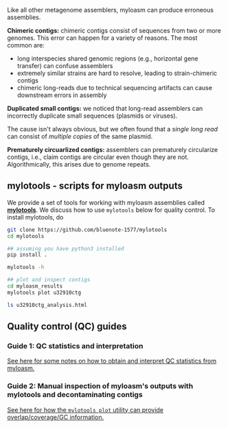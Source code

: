 Like all other metagenome assemblers, myloasm can produce erroneous assemblies.

**Chimeric contigs:** chimeric contigs consist of sequences from two or more genomes. This error can happen for a variety of reasons. The most common are:

- long interspecies shared genomic regions (e.g., horizontal gene transfer) can confuse assemblers
- extremely similar strains are hard to resolve, leading to strain-chimeric contigs
- chimeric long-reads due to technical sequencing artifacts can cause downstream errors in assembly

**Duplicated small contigs:** we noticed that long-read assemblers can incorrectly duplicate small sequences (plasmids or viruses). 

The cause isn't always obvious, but we often found that a *single long read* can consist of *multiple copies* of the same plasmid. 

**Prematurely circuarlized contigs:** assemblers can prematurely circularize contigs, i.e., claim contigs are circular even though they are not. Algorithmically, this arises due to genome repeats.



## mylotools - scripts for myloasm outputs

We provide a set of tools for working with myloasm assemblies called **[mylotools](https://github.com/bluenote-1577/mylotools)**. We discuss how to use `mylotools` below for quality control. To install mylotools, do

```sh
git clone https://github.com/bluenote-1577/mylotools
cd mylotools

## assuming you have python3 installed
pip install . 

mylotools -h

## plot and inspect contigs
cd myloasm_results
mylotools plot u32910ctg

ls u32910ctg_analysis.html

```

## Quality control (QC) guides

### Guide 1: QC statistics and interpretation

[See here for some notes on how to obtain and interpret QC statistics from myloasm.](qc_statistics.md)

### Guide 2: Manual inspection of myloasm's outputs with mylotools and decontaminating contigs

[See here for how the `mylotools plot` utility can provide overlap/coverage/GC information.](qc_manual.md)